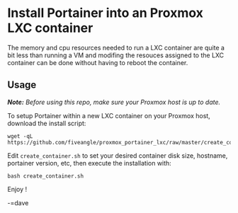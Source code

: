 # Install Portainer into an Proxmox LXC container

The memory and cpu resources needed to run a LXC container are quite a bit less than running a VM and modifing the resouces assigned to the LXC container can be done without having to reboot the container.

## Usage

***Note:*** _Before using this repo, make sure your Proxmox host is up to date._

To setup Portainer within a new LXC container on your Proxmox host, download the install script:

```
wget -qL https://github.com/fiveangle/proxmox_portainer_lxc/raw/master/create_container.sh
```

Edit `create_container.sh` to set your desired container disk size, hostname, portainer version, etc, then execute the installation with:

```
bash create_container.sh
```

Enjoy !

-=dave
